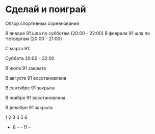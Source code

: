 # Сделай и поиграй

Обзор спортивных соревнований

В январе 91 шла по субботам (20:00 - 22:00)
В феврале 91 шла по Четвергам (20:00 - 21:00)

С марта 91:

Суббота 20:00 - 22:00

В июле 91 закрыта

В августе 91 восстановлена

В сентябре 91 закрыта

В ноябре 91 восстановлена

В декабре 91 закрыта

1   2   3   4   5   6
-   8   -   -   11  -
